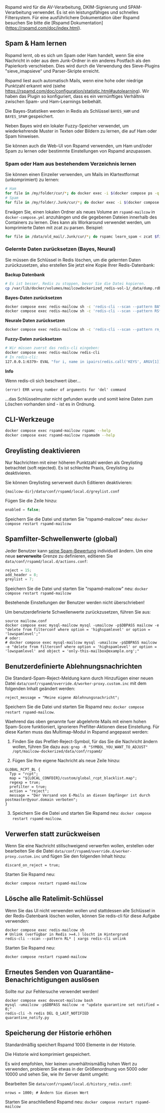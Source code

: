 Rspamd wird für die AV-Verarbeitung, DKIM-Signierung und SPAM-Verarbeitung verwendet. Es ist ein leistungsfähiges und schnelles Filtersystem. Für eine ausführlichere Dokumentation über Rspamd besuchen Sie bitte die [Rspamd Dokumentation] (https://rspamd.com/doc/index.html).

## Spam & Ham lernen

Rspamd lernt, ob es sich um Spam oder Ham handelt, wenn Sie eine Nachricht in oder aus dem Junk-Ordner in ein anderes Postfach als den Papierkorb verschieben.
Dies wird durch die Verwendung des Sieve-Plugins "sieve_imapsieve" und Parser-Skripte erreicht.

Rspamd liest auch automatisch Mails, wenn eine hohe oder niedrige Punktzahl erkannt wird (siehe https://rspamd.com/doc/configuration/statistic.html#autolearning). Wir haben das Plugin so konfiguriert, dass es ein vernünftiges Verhältnis zwischen Spam- und Ham-Learnings beibehält.

Die Bayes-Statistiken werden in Redis als Schlüssel `BAYES_HAM` und `BAYES_SPAM` gespeichert.

Neben Bayes wird ein lokaler Fuzzy-Speicher verwendet, um wiederkehrende Muster in Texten oder Bildern zu lernen, die auf Ham oder Spam hinweisen.

Sie können auch die Web-UI von Rspamd verwenden, um Ham und/oder Spam zu lernen oder bestimmte Einstellungen von Rspamd anzupassen.

### Spam oder Ham aus bestehendem Verzeichnis lernen

Sie können einen Einzeiler verwenden, um Mails im Klartextformat (unkomprimiert) zu lernen:

```bash
# Ham
for file in /my/folder/cur/*; do docker exec -i $(docker compose ps -q rspamd-mailcow) rspamc learn_ham < $file; done
# Spam
for file in /my/folder/.Junk/cur/*; do docker exec -i $(docker compose ps -q rspamd-mailcow) rspamc learn_spam < $file; done
```

Erwägen Sie, einen lokalen Ordner als neues Volume an `rspamd-mailcow` in `docker-compose.yml` anzuhängen und die gegebenen Dateien innerhalb des Containers zu lernen. Dies kann als Workaround verwendet werden, um komprimierte Daten mit zcat zu parsen. Beispiel:

```bash
for file in /data/old_mail/.Junk/cur/*; do rspamc learn_spam < zcat $file; done
```

### Gelernte Daten zurücksetzen (Bayes, Neural)

Sie müssen die Schlüssel in Redis löschen, um die gelernten Daten zurückzusetzen, also erstellen Sie jetzt eine Kopie Ihrer Redis-Datenbank:

**Backup Datenbank**

```bash
# Es ist besser, Redis zu stoppen, bevor Sie die Datei kopieren.
cp /var/lib/docker/volumes/mailcowdockerized_redis-vol-1/_data/dump.rdb /root/
```

**Bayes-Daten zurücksetzen**

```bash
docker compose exec redis-mailcow sh -c 'redis-cli --scan --pattern BAYES_* | xargs redis-cli del'
docker compose exec redis-mailcow sh -c 'redis-cli --scan --pattern RS* | xargs redis-cli del'
```

**Neurale Daten zurücksetzen**

```bash
docker compose exec redis-mailcow sh -c 'redis-cli --scan --pattern rn_* | xargs redis-cli del'
```

**Fuzzy-Daten zurücksetzen**

```bash
# Wir müssen zuerst das redis-cli eingeben:
docker compose exec redis-mailcow redis-cli
# In redis-cli:
127.0.0.1:6379> EVAL "for i, name in ipairs(redis.call('KEYS', ARGV[1])) do redis.call('DEL', name); end" 0 fuzzy*
```

**Info**

Wenn redis-cli sich beschwert über...

```Text
(error) ERR wrong number of arguments for 'del' command
```

...das Schlüsselmuster nicht gefunden wurde und somit keine Daten zum Löschen vorhanden sind - ist es in Ordnung.

## CLI-Werkzeuge

```bash
docker compose exec rspamd-mailcow rspamc --help
docker compose exec rspamd-mailcow rspamadm --help
```

## Greylisting deaktivieren

Nur Nachrichten mit einer höheren Punktzahl werden als Greylisting betrachtet (soft rejected). Es ist schlechte Praxis, Greylisting zu deaktivieren.

Sie können Greylisting serverweit durch Editieren deaktivieren:

`{mailcow-dir}/data/conf/rspamd/local.d/greylist.conf`

Fügen Sie die Zeile hinzu:

```cpp
enabled = false;
```

Speichern Sie die Datei und starten Sie "rspamd-mailcow" neu: `docker compose restart rspamd-mailcow`

## Spamfilter-Schwellenwerte (global)

Jeder Benutzer kann [seine Spam-Bewertung](../mailcow-UI/u_e-mailcow_ui-spamfilter.de.md) individuell ändern. Um eine neue **serverweite** Grenze zu definieren, editieren Sie `data/conf/rspamd/local.d/actions.conf`:

```cpp
reject = 15;
add_header = 8;
greylist = 7;
```

Speichern Sie die Datei und starten Sie "rspamd-mailcow" neu: `docker compose restart rspamd-mailcow`

Bestehende Einstellungen der Benutzer werden nicht überschrieben!

Um benutzerdefinierte Schwellenwerte zurückzusetzen, führen Sie aus:

```
source mailcow.conf
docker compose exec mysql-mailcow mysql -umailcow -p$DBPASS mailcow -e "delete from filterconf where option = 'highspamlevel' or option = 'lowspamlevel';"
# oder:
# docker compose exec mysql-mailcow mysql -umailcow -p$DBPASS mailcow -e "delete from filterconf where option = 'highspamlevel' or option = 'lowspamlevel' and object = 'only-this-mailbox@example.org';"
```

## Benutzerdefinierte Ablehnungsnachrichten

Die Standard-Spam-Reject-Meldung kann durch Hinzufügen einer neuen Datei `data/conf/rspamd/override.d/worker-proxy.custom.inc` mit dem folgenden Inhalt geändert werden:

```
reject_message = "Meine eigene Ablehnungsnachricht";
```

Speichern Sie die Datei und starten Sie Rspamd neu: `docker compose restart rspamd-mailcow`.

Waehrend das oben genannte fuer abgelehnte Mails mit einem hohen Spam-Score funktioniert, ignorieren Prefilter-Aktionen diese Einstellung. Für diese Karten muss das Multimap-Modul in Rspamd angepasst werden:

1. Finden Sie das Prefilet-Reject-Symbol, für das Sie die Nachricht ändern wollen, führen Sie dazu aus: `grep -R "SYMBOL_YOU_WANT_TO_ADJUST" /opt/mailcow-dockerized/data/conf/rspamd/`

2. Fügen Sie Ihre eigene Nachricht als neue Zeile hinzu:

```
GLOBAL_RCPT_BL {
  Typ = "rcpt";
  map = "${LOCAL_CONFDIR}/custom/global_rcpt_blacklist.map";
  regexp = true;
  prefilter = true;
  action = "reject";
  message = "Der Versand von E-Mails an diesen Empfänger ist durch postmaster@your.domain verboten";
}
```

3. Speichern Sie die Datei und starten Sie Rspamd neu: `docker compose restart rspamd-mailcow`.

## Verwerfen statt zurückweisen

Wenn Sie eine Nachricht stillschweigend verwerfen wollen, erstellen oder bearbeiten Sie die Datei `data/conf/rspamd/override.d/worker-proxy.custom.inc` und fügen Sie den folgenden Inhalt hinzu:

```
discard_on_reject = true;
```

Starten Sie Rspamd neu:

```bash
docker compose restart rspamd-mailcow
```

## Lösche alle Ratelimit-Schlüssel

Wenn Sie das UI nicht verwenden wollen und stattdessen alle Schlüssel in der Redis-Datenbank löschen wollen, können Sie redis-cli für diese Aufgabe verwenden:

```
docker compose exec redis-mailcow sh
# Unlink (verfügbar in Redis >=4.) löscht im Hintergrund
redis-cli --scan --pattern RL* | xargs redis-cli unlink
```

Starten Sie Rspamd neu:

```bash
docker compose restart rspamd-mailcow
```

## Erneutes Senden von Quarantäne-Benachrichtigungen auslösen

Sollte nur zur Fehlersuche verwendet werden!

```
docker compose exec dovecot-mailcow bash
mysql -umailcow -p$DBPASS mailcow -e "update quarantine set notified = 0;"
redis-cli -h redis DEL Q_LAST_NOTIFIED
quarantine_notify.py
```

## Speicherung der Historie erhöhen

Standardmäßig speichert Rspamd 1000 Elemente in der Historie.

Die Historie wird komprimiert gespeichert.

Es wird empfohlen, hier keinen unverhältnismäßig hohen Wert zu verwenden, probieren Sie etwas in der Größenordnung von 5000 oder 10000 und sehen Sie, wie Ihr Server damit umgeht:

Bearbeiten Sie `data/conf/rspamd/local.d/history_redis.conf`:

```
nrows = 1000; # Ändern Sie diesen Wert
```

Starten Sie anschließend Rspamd neu: `docker compose restart rspamd-mailcow`



